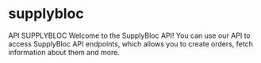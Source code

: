 # supplybloc
API SUPPLYBLOC
Welcome to the SupplyBloc API! You can use our API to access SupplyBloc API endpoints, which allows you to create orders, fetch information about them and more.
